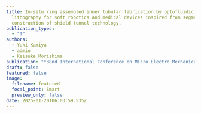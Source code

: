 ```yaml
---
title: In-situ ring assembled inner tubular fabrication by optofluidic maskless
  lithography for soft robotics and medical devices inspired from segment
  construction of shield tunnel technology.
publication_types:
  - "1"
authors:
  - Yuki Kamiya
  - admin
  - Keisuke Morishima
publication: "*38nd International Conference on Micro Electro Mechanical Systems (MEMS)*"
draft: false
featured: false
image:
  filename: featured
  focal_point: Smart
  preview_only: false
date: 2025-01-20T06:03:59.535Z
---
```

